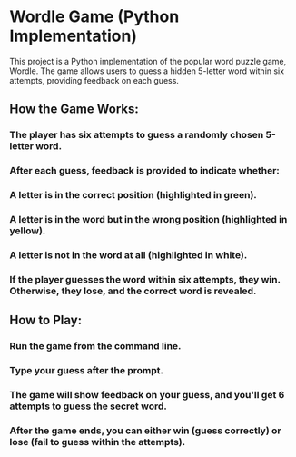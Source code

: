 # Wordle Game (Python Implementation)
This project is a Python implementation of the popular word puzzle game, Wordle. The game allows users to guess a hidden 5-letter word within six attempts, providing feedback on each guess.

## How the Game Works:
### The player has six attempts to guess a randomly chosen 5-letter word.
### After each guess, feedback is provided to indicate whether:
### A letter is in the correct position (highlighted in green).
### A letter is in the word but in the wrong position (highlighted in yellow).
### A letter is not in the word at all (highlighted in white).
### If the player guesses the word within six attempts, they win. Otherwise, they lose, and the correct word is revealed.
## How to Play:
### Run the game from the command line.
### Type your guess after the prompt.
### The game will show feedback on your guess, and you'll get 6 attempts to guess the secret word.
### After the game ends, you can either win (guess correctly) or lose (fail to guess within the attempts).
